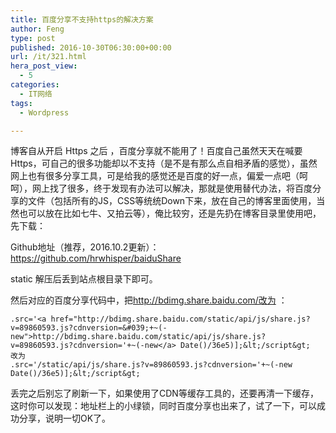```yaml
---
title: 百度分享不支持https的解决方案
author: Feng
type: post
published: 2016-10-30T06:30:00+00:00
url: /it/321.html
hera_post_view:
  - 5
categories:
  - IT网络
tags:
  - Wordpress

---
```

博客自从开启 Https 之后 ，百度分享就不能用了！百度自己虽然天天在喊要Https，可自己的很多功能却以不支持（是不是有那么点自相矛盾的感觉），虽然网上也有很多分享工具，可是给我的感觉还是百度的好一点，偏爱一点吧（呵呵），网上找了很多，终于发现有办法可以解决，那就是使用替代办法，将百度分享的文件（包括所有的JS，CSS等统统Down下来，放在自己的博客里面使用，当然也可以放在比如七牛、又拍云等），俺比较穷，还是先扔在博客目录里使用吧，先下载：

Github地址（推荐，2016.10.2更新）：[<https://github.com/hrwhisper/baiduShare>][1]

static 解压后丢到站点根目录下即可。

然后对应的百度分享代码中，把[<http://bdimg.share.baidu.com/改为>][2] ：

    .src='<a href="http://bdimg.share.baidu.com/static/api/js/share.js?v=89860593.js?cdnversion=&#039;+~(-new">http://bdimg.share.baidu.com/static/api/js/share.js?v=89860593.js?cdnversion='+~(-new</a> Date()/36e5)];&lt;/script&gt;
    改为
    .src='/static/api/js/share.js?v=89860593.js?cdnversion='+~(-new Date()/36e5)];&lt;/script&gt;
    

丢完之后别忘了刷新一下，如果使用了CDN等缓存工具的，还要再清一下缓存，这时你可以发现：地址栏上的小绿锁，同时百度分享也出来了，试了一下，可以成功分享，说明一切OK了。

 [1]: https://github.com/hrwhisper/baiduShare
 [2]: http://bdimg.share.baidu.com/改为